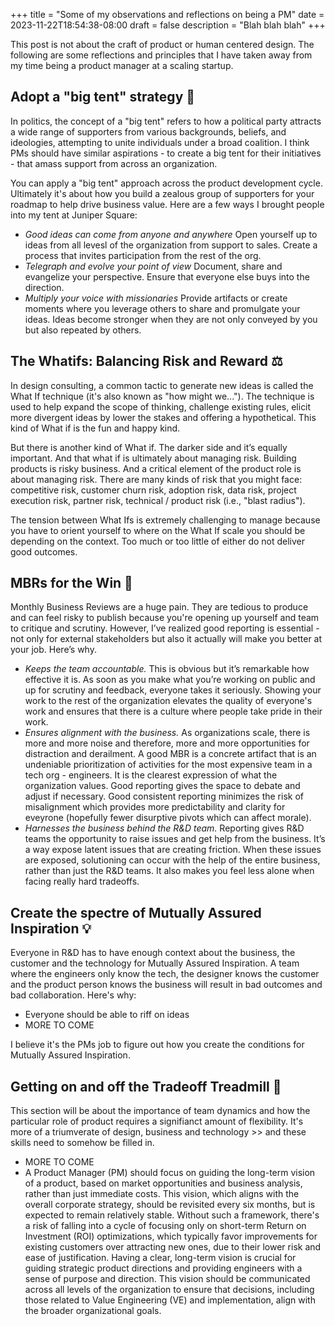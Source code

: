 +++
title = "Some of my observations and reflections on being a PM"
date = 2023-11-22T18:54:38-08:00
draft = false
description = "Blah blah blah"
+++

This post is not about the craft of product or human centered design. The following are some reflections and principles that I have taken away from my time being a product manager at a scaling startup.

## Adopt a "big tent" strategy 🎪

In politics, the concept of a "big tent" refers to how a political party attracts a wide range of supporters from various backgrounds, beliefs, and ideologies, attempting to unite individuals under a broad coalition. I think PMs should have similar aspirations - to create a big tent for their initiatives - that amass support from across an organization. 

You can apply a "big tent" approach across the product development cycle. Ultimately it's about how you build a zealous group of supporters for your roadmap to help drive business value.
Here are a few ways I brought people into my tent at Juniper Square: 
- *Good ideas can come from anyone and anywhere* Open yourself up to ideas from all levesl of the organization from support to sales. Create a process that invites participation from the rest of the org.
- *Telegraph and evolve your point of view* Document, share and evangelize your perspective. Ensure that everyone else buys into the direction.
- *Multiply your voice with missionaries* Provide artifacts or create moments where you leverage others to share and promulgate your ideas. Ideas become stronger when they are not only conveyed by you but also repeated by others.

## The Whatifs: Balancing Risk and Reward ⚖️    

In design consulting, a common tactic to generate new ideas is called the What If technique (it's also known as "how might we..."). The technique is used to help expand the scope of thinking, challenge existing rules, elicit more divergent ideas by lower the stakes and offering a hypothetical. This kind of What if is the fun and happy kind. 

But there is another kind of What if. The darker side and it’s equally important. And that what if is ultimately about managing risk. Building products is risky business. And a critical element of the product role is about managing risk. There are many kinds of risk that you might face: competitive risk, customer churn risk, adoption risk, data risk, project execution risk, partner risk, technical / product risk (i.e., "blast radius").

The tension between What Ifs is extremely challenging to manage because you have to orient yourself to where on the What If scale you should be depending on the context. Too much or too little of either do not deliver good outcomes. 

## MBRs for the Win 🔎

Monthly Business Reviews are a huge pain. They are tedious to produce and can feel risky to publish because you're opening up yourself and team to critique and scrutiny. However, I’ve realized good reporting is essential - not only for external stakeholders but also it actually will make you better at your job. Here’s why. 
- *Keeps the team accountable.* This is obvious but it’s remarkable how effective it is. As soon as you make what you’re working on public and up for scrutiny and feedback, everyone takes it seriously. Showing your work to the rest of the organization elevates the quality of everyone's work and ensures that there is a culture where people take pride in their work.  
- *Ensures alignment with the business.* As organizations scale, there is more and more noise and therefore, more and more opportunities for distraction and derailment. A good MBR is a concrete artifact that is an undeniable prioritization of activities for the most expensive team in a tech org - engineers. It is the clearest expression of what the organization values. Good reporting gives the space to debate and adjust if necessary. Good consistent reporting minimizes the risk of misalignment which provides more predictability and clarity for eveyrone (hopefully fewer disurptive pivots which can affect morale).
- *Harnesses the business behind the R&D team.* Reporting gives R&D teams the opportunity to raise issues and get help from the business. It’s a way expose latent issues that are creating friction. When these issues are exposed, solutioning can occur with the help of the entire business, rather than just the R&D teams. It also makes you feel less alone when facing really hard tradeoffs.

## Create the spectre of Mutually Assured Inspiration 💡

Everyone in R&D has to have enough context about the business, the customer and the technology for Mutually Assured Inspiration. A team where the engineers only know the tech, the designer knows the customer and the product person knows the business will result in bad outcomes and bad collaboration. Here's why:
- Everyone should be able to riff on ideas
- MORE TO COME 

I believe it's the PMs job to figure out how you create the conditions for Mutually Assured Inspiration. 

## Getting on and off the Tradeoff Treadmill 🏃

This section will be about the importance of team dynamics and how the particular role of product requires a signifianct amount of flexibility. It's more of a triumverate of design, business and technology >> and these skills need to somehow be filled in.

- MORE TO COME
- A Product Manager (PM) should focus on guiding the long-term vision of a product, based on market opportunities and business analysis, rather than just immediate costs. This vision, which aligns with the overall corporate strategy, should be revisited every six months, but is expected to remain relatively stable. Without such a framework, there's a risk of falling into a cycle of focusing only on short-term Return on Investment (ROI) optimizations, which typically favor improvements for existing customers over attracting new ones, due to their lower risk and ease of justification. Having a clear, long-term vision is crucial for guiding strategic product directions and providing engineers with a sense of purpose and direction. This vision should be communicated across all levels of the organization to ensure that decisions, including those related to Value Engineering (VE) and implementation, align with the broader organizational goals.